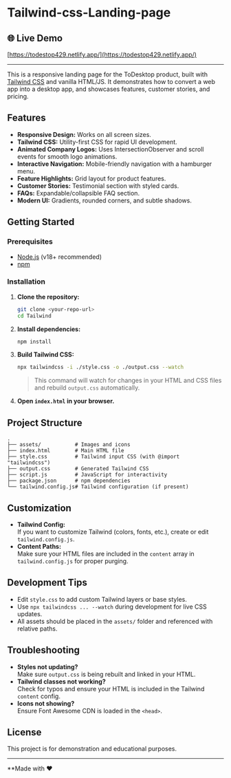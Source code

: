 # Tailwind-css-Landing-page


## 🌐 Live Demo

[https://todestop429.netlify.app/](https://todestop429.netlify.app/)

---


This is a responsive landing page for the ToDesktop product, built with [Tailwind CSS](https://tailwindcss.com/) and vanilla HTML/JS. It demonstrates how to convert a web app into a desktop app, and showcases features, customer stories, and pricing.

## Features

- **Responsive Design:** Works on all screen sizes.
- **Tailwind CSS:** Utility-first CSS for rapid UI development.
- **Animated Company Logos:** Uses IntersectionObserver and scroll events for smooth logo animations.
- **Interactive Navigation:** Mobile-friendly navigation with a hamburger menu.
- **Feature Highlights:** Grid layout for product features.
- **Customer Stories:** Testimonial section with styled cards.
- **FAQs:** Expandable/collapsible FAQ section.
- **Modern UI:** Gradients, rounded corners, and subtle shadows.

## Getting Started

### Prerequisites

- [Node.js](https://nodejs.org/) (v18+ recommended)
- [npm](https://www.npmjs.com/)

### Installation

1. **Clone the repository:**
   ```sh
   git clone <your-repo-url>
   cd Tailwind
   ```

2. **Install dependencies:**
   ```sh
   npm install
   ```

3. **Build Tailwind CSS:**
   ```sh
   npx tailwindcss -i ./style.css -o ./output.css --watch
   ```
   > This command will watch for changes in your HTML and CSS files and rebuild `output.css` automatically.

4. **Open `index.html` in your browser.**

## Project Structure

```
.
├── assets/           # Images and icons
├── index.html        # Main HTML file
├── style.css         # Tailwind input CSS (with @import "tailwindcss")
├── output.css        # Generated Tailwind CSS
├── script.js         # JavaScript for interactivity
├── package.json      # npm dependencies
└── tailwind.config.js# Tailwind configuration (if present)
```

## Customization

- **Tailwind Config:**  
  If you want to customize Tailwind (colors, fonts, etc.), create or edit `tailwind.config.js`.
- **Content Paths:**  
  Make sure your HTML files are included in the `content` array in `tailwind.config.js` for proper purging.

## Development Tips

- Edit `style.css` to add custom Tailwind layers or base styles.
- Use `npx tailwindcss ... --watch` during development for live CSS updates.
- All assets should be placed in the `assets/` folder and referenced with relative paths.

## Troubleshooting

- **Styles not updating?**  
  Make sure `output.css` is being rebuilt and linked in your HTML.
- **Tailwind classes not working?**  
  Check for typos and ensure your HTML is included in the Tailwind `content` config.
- **Icons not showing?**  
  Ensure Font Awesome CDN is loaded in the `<head>`.

## License

This project is for demonstration and educational purposes.

---

**Made with ❤️
